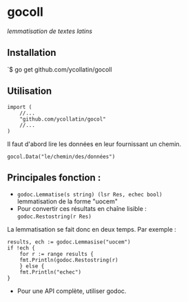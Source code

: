 # gocoll

_lemmatisation de textes latins_

## Installation
`$ go get github.com/ycollatin/gocoll

## Utilisation

~~~~
import (
	//...
	"github.com/ycollatin/gocol"
	//...
)
~~~~

Il faut d'abord lire les données en leur fournissant
un chemin.

`gocol.Data("le/chemin/des/données")`

## Principales fonction : 

- `godoc.Lemmatise(s string) (lsr Res, echec bool)`    
lemmatisation de la forme "uocem"
- Pour convertir ces résultats en chaîne lisible :    
`godoc.Restostring(r Res)`

La lemmatisation ѕe fait donc en deux temps. Par exemple :

~~~~
results, ech := godoc.Lemmasise("uocem")
if !ech {
	for r := range results {
	fmt.Println(godoc.Restostring(r)
	} else {
	fmt.Println("echec")
}
~~~~

- Pour une API complète, utiliser godoc.
